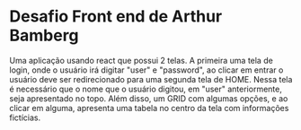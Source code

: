 # Desafio Front end de Arthur Bamberg
 Uma aplicação usando react que possui 2 telas. A primeira uma tela de login, onde o usuário irá digitar "user" e "password", ao clicar em entrar o usuário deve ser redirecionado para uma segunda tela de HOME. Nessa tela é necessário que o nome que o usuário digitou, em "user" anteriormente, seja apresentado no topo. Além disso, um GRID com algumas opções, e ao clicar em alguma, apresenta uma tabela no centro da tela com informações fictícias.
